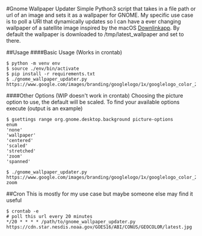 #Gnome Wallpaper Updater
Simple Python3 script that takes in a file path or url of an image and sets it as a wallpaper for GNOME. My specific use 
case is to poll a URI that dynamically updates so I can have a ever changing wallpaper of a satellite image inspired by 
the macOS [Downlinkapp](https://downlinkapp.com/). By default the wallpaper is downloaded to /tmp/latest_wallpaper and 
set to there.

##Usage
####Basic Usage (Works in crontab)
```
$ python -m venv env
$ source ./env/bin/activate 
$ pip install -r requirements.txt
$ ./gnome_wallpaper_updater.py https://www.google.com/images/branding/googlelogo/1x/googlelogo_color_272x92dp.png
```
####Other Options (WIP doesn't work in crontab)
Choosing the picture option to use, the default will be scaled. To find your available options execute (output is an example)
```
$ gsettings range org.gnome.desktop.background picture-options
enum
'none'
'wallpaper'
'centered'
'scaled'
'stretched'
'zoom'
'spanned'

$ ./gnome_wallpaper_updater.py https://www.google.com/images/branding/googlelogo/1x/googlelogo_color_272x92dp.png zoom
```
##Cron
This is mostly for my use case but maybe someone else may find it useful
```
$ crontab -e
# poll this url every 20 minutes
*/20 * * * * /path/to/gnome_wallpaper_updater.py https://cdn.star.nesdis.noaa.gov/GOES16/ABI/CONUS/GEOCOLOR/latest.jpg
```